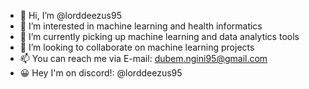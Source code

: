 - 👋 Hi, I’m @lorddeezus95
- 👀 I’m interested in machine learning and health informatics
- 🌱 I’m currently picking up machine learning and data analytics tools
- 💞️ I’m looking to collaborate on machine learning projects
- 📫 You can reach me via E-mail: dubem.ngini95@gmail.com
- 😀 Hey I'm on discord!: @lorddeezus95

<!---
lorddeezus95/lorddeezus95 is a ✨ special ✨ repository because its `README.md` (this file) appears on your GitHub profile.
You can click the Preview link to take a look at your changes.
--->
